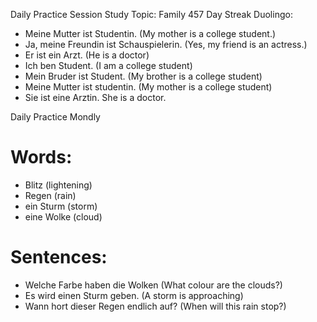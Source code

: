 Daily Practice Session
Study Topic: Family
457 Day Streak 
Duolingo: 

* Meine Mutter ist Studentin. (My mother is a college student.)
* Ja, meine Freundin ist Schauspielerin. (Yes, my friend is an actress.)
* Er ist ein Arzt. (He is a doctor)
* Ich ben Student. (I am a college student)
* Mein Bruder ist Student. (My brother is a college student)
* Meine Mutter ist studentin. (My mother is a college student)
* Sie ist eine Arztin. She is a doctor.

Daily Practice 
Mondly 

# Words:
* Blitz (lightening) 
* Regen (rain)
* ein Sturm (storm)
* eine Wolke (cloud)

# Sentences:
* Welche Farbe haben die Wolken (What colour are the clouds?)
* Es wird einen Sturm geben. (A storm is approaching)
* Wann hort dieser Regen endlich auf? (When will this rain stop?)

